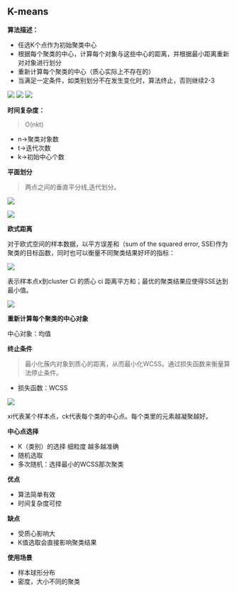 ## K-means


**算法描述：**

* 任选K个点作为初始聚类中心
* 根据每个聚类的中心，计算每个对象与这些中心的距离，并根据最小距离重新对对象进行划分
* 重新计算每个聚类的中心（质心实际上不存在的）
* 当满足一定条件，如类别划分不在发生变化时，算法终止，否则继续2-3


![](https://i.imgur.com/6Zdir1p.png)
![](https://i.imgur.com/3XPw8g7.png)
![](https://i.imgur.com/AhLBZqA.png)

**时间复杂度：**
>O(nkt)

* n->聚类对象数
* t->迭代次数
* k->初始中心个数

**平面划分**
>两点之间的垂直平分线,迭代划分。

![](https://i.imgur.com/tQVzJJQ.png)

![](https://i.imgur.com/v8dbhoe.png)

**欧式距离**


对于欧式空间的样本数据，以平方误差和（sum of the squared error, SSE)作为聚类的目标函数，同时也可以衡量不同聚类结果好坏的指标：

![](https://i.imgur.com/mXaB1Ic.png)

表示样本点x到cluster Ci 的质心 ci 距离平方和；最优的聚类结果应使得SSE达到最小值。

![](https://i.imgur.com/qcrsI6V.png)


**重新计算每个聚类的中心对象**

中心对象：均值

**终止条件**

>最小化蔟内对象到质心的距离，从而最小化WCSS。通过损失函数来衡量算法停止条件。

* 损失函数：WCSS

![](https://i.imgur.com/xDt54Q7.png)

xi代表某个样本点，ck代表每个类的中心点。每个类里的元素越凝聚越好。

**中心点选择**

* K（类别）的选择 细粒度 越多越准确 
* 随机选取
* 多次随机：选择最小的WCSS那次聚类

**优点**

* 算法简单有效
* 时间复杂度可控

**缺点**

* 受质心影响大
* K值选取会直接影响聚类结果

**使用场景**

* 样本球形分布
* 密度，大小不同的聚类

